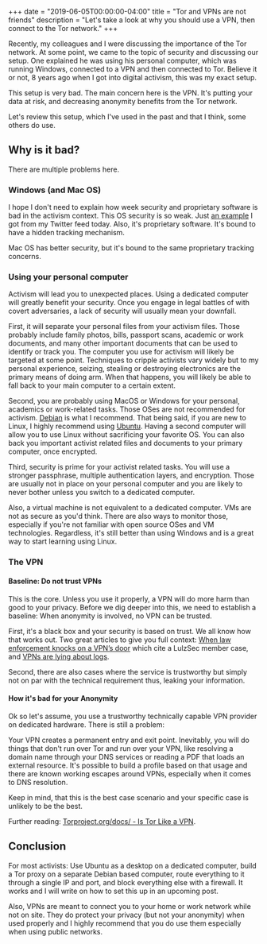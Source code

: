 +++
date = "2019-06-05T00:00:00-04:00"
title = "Tor and VPNs are not friends"
description = "Let's take a look at why you should use a VPN, then connect to the Tor network."
+++

Recently, my colleagues and I were discussing the importance of the Tor network. At some point, we came to the topic of security and discussing our setup. One explained he was using his personal computer, which was running Windows, connected to a VPN and then connected to Tor. Believe it or not, 8 years ago when I got into digital activism, this was my exact setup.

This setup is very bad. The main concern here is the VPN. It's putting your data at risk, and decreasing anonymity benefits from the Tor network.

Let's review this setup, which I've used in the past and that I think, some others do use.

## Why is it bad?

There are multiple problems here.

### Windows (and Mac OS)

I hope I don't need to explain how week security and proprietary software is bad in the activism context. This OS security is so weak. Just [an example](https://twitter.com/TheHackersNews/status/1131567152522178560) I got from my Twitter feed today. Also, it's proprietary software. It's bound to have a hidden tracking mechanism.

Mac OS has better security, but it's bound to the same proprietary tracking concerns.

### Using your personal computer

Activism will lead you to unexpected places. Using a dedicated computer will greatly benefit your security. Once you engage in legal battles of with covert adversaries, a lack of security will usually mean your downfall.

First, it will separate your personal files from your activism files. Those probably include family photos, bills, passport scans, academic or work documents, and many other important documents that can be used to identify or track you. The computer you use for activism will likely be targeted at some point. Techniques to cripple activists vary widely but to my personal experience, seizing, stealing or destroying electronics are the primary means of doing arm. When that happens, you will likely be able to fall back to your main computer to a certain extent.

Second, you are probably using MacOS or Windows for your personal, academics or work-related tasks. Those OSes are not recommended for activism. [Debian](https://www.debian.org/distrib/netinst) is what I recommend. That being said, if you are new to Linux, I highly recommend using [Ubuntu](https://www.ubuntu.com/download/desktop). Having a second computer will allow you to use Linux without sacrificing your favorite OS. You can also back you important activist related files and documents to your primary computer, once encrypted.

Third, security is prime for your activist related tasks. You will use a stronger passphrase, multiple authentication layers, and encryption. Those are usually not in place on your personal computer and you are likely to never bother unless you switch to a dedicated computer.

Also, a virtual machine is not equivalent to a dedicated computer. VMs are not as secure as you'd think. There are also ways to monitor those, especially if you're not familiar with open source OSes and VM technologies. Regardless, it's still better than using Windows and is a great way to start learning using Linux.

### The VPN

#### Baseline: Do not trust VPNs

This is the core. Unless you use it properly, a VPN will do more harm than good to your privacy. Before we dig deeper into this, we need to establish a baseline: When anonymity is involved, no VPN can be trusted.

First, it's a black box and your security is based on trust. We all know how that works out. Two great articles to give you full context: [When law enforcement knocks on a VPN’s door](https://www.ivpn.net/blog/when-law-enforcement-knocks-on-a-vpns-door-what-happens) which cite a LulzSec member case, and [VPNs are lying about logs](https://restoreprivacy.com/vpn-logs-lies/).

Second, there are also cases where the service is trustworthy but simply not on par with the technical requirement thus, leaking your information.

#### How it's bad for your Anonymity

Ok so let's assume, you use a trustworthy technically capable VPN provider on dedicated hardware. There is still a problem:

Your VPN creates a permanent entry and exit point. Inevitably, you will do things that don't run over Tor and run over your VPN, like resolving a domain name through your DNS services or reading a PDF that loads an external resource. It's possible to build a profile based on that usage and there are known working escapes around VPNs, especially when it comes to DNS resolution.

Keep in mind, that this is the best case scenario and your specific case is unlikely to be the best.

Further reading: [Torproject.org/docs/ - Is Tor Like a VPN](https://2019.www.torproject.org/docs/faq#IsTorLikeAVPN).

## Conclusion

For most activists: Use Ubuntu as a desktop on a dedicated computer, build a Tor proxy on a separate Debian based computer, route everything to it through a single IP and port, and block everything else with a firewall. It works and I will write on how to set this up in an upcoming post.

Also, VPNs are meant to connect you to your home or work network while not on site. They do protect your privacy (but not your anonymity) when used properly and I highly recommend that you do use them especially when using public networks.
